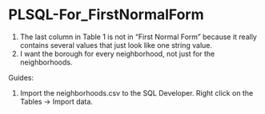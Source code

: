 # PLSQL-For_FirstNormalForm



1. The last column in Table 1 is not in “First Normal Form” because it really contains several values that just look like one string          value.
2. I want the borough for every neighborhood, not just for the neighborhoods.

Guides: 
1. Import the neighborhoods.csv to the SQL Developer. Right click on the Tables -> Import data.
